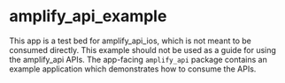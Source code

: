 # amplify_api_example

This app is a test bed for amplify_api_ios, which is not meant to be consumed directly. This example should not be used as a guide for using the amplify_api APIs. The app-facing `amplify_api` package contains an example application which demonstrates how to consume the APIs.